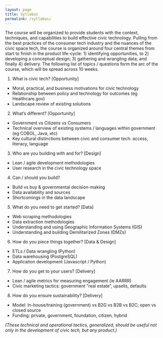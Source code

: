 ```yaml
---
layout: page
title: Syllabus
permalink: /syllabus/
---
```


The course will be organized to provide students with the context, techniques, and capabilities to build effective civic technology. Pulling from the best practices of the consumer tech industry and the nuances of the civic space tech, the course is organized around four central themes from start to finish in the product life-cycle: 1) identifying opportunities, to 2) developing a conceptual design; 3) gathering and wrangling data; and finally 4) delivery. The following list of topics / questions form the arc of the course, which will be spread across 10 weeks.
 
1. What is civic tech? [Opportunity]
- Moral, practical, and business motivations for civic technology
- Relationship between policy and technology for outcomes (eg Healthcare.gov)
- Landscape review of existing solutions

2. What’s different? [Opportunity]
- Government vs Citizens vs Consumers
- Technical overview of existing systems / languages within government (eg COBOL, Java, etc)
- Key cultural distinctions between civic and consumer tech: access, literacy, language

3. Who are you building with and for? [Design]
- Lean / agile development methodologies
- User research in the civic technology space

4. Can / should you build? 
- Build vs buy & governmental decision-making
- Data availability and sources
- Shortcomings in the data landscape

5. What do you need to get started? [Data]
- Web scraping methodologies
- Data extraction methodologies
- Understanding and using Geographic Information Systems (GIS)
- Understanding and building Demilitarized Zones (DMZs)

6. How do you piece things together? [Data & Design]
- ETLs / Data wrangling (Python)
- Data warehousing (PostgreSQL)
- Application development (Javascript / Python)

7. How do you get to your users? [Delivery]
- Lean / agile metrics for measuring engagement (ie AARRR)
- Civic marketing tactics: government “real estate”, upsells, defaults

8. How do you ensure sustainability? [Delivery]
- Model: In-house/training (government) vs B2G vs B2B vs B2C; open vs closed source
- Funding: private, government, foundation, citizen, hybrid
 
*(These technical and operational tactics, generalized, should be useful not only in the development of civic tech, but any product.)*
